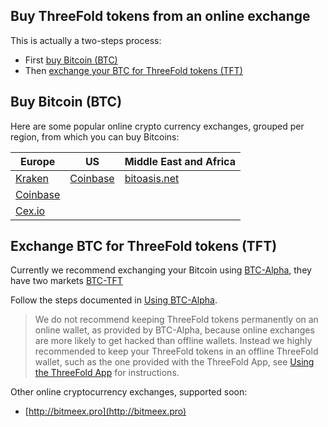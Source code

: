 ## Buy ThreeFold tokens from an online exchange

This is actually a two-steps process:
- First [buy Bitcoin (BTC)](#step1)
- Then [exchange your BTC for ThreeFold tokens (TFT)](#step2)

<a id='step1'></a>

## Buy Bitcoin (BTC)

Here are some popular online crypto currency exchanges, grouped per region, from which you can buy Bitcoins:

Europe | US | Middle East and Africa |
--------|----|-----------------------|
[Kraken](https://www.kraken.com/) | [Coinbase](https://www.coinbase.com/buy-bitcoin) | [bitoasis.net](https://bitoasis.net/en/front/faq)
[Coinbase](https://www.coinbase.com/buy-bitcoin)| |
[Cex.io](https://cex.io/buy-bitcoins) | |


<a id='step2'></a>

## Exchange BTC for ThreeFold tokens (TFT)

Currently we recommend exchanging your Bitcoin using [BTC-Alpha](#btc-alpha), they have two markets [BTC-TFT](https://btc-alpha.com/exchange/TFT_BTC/)

Follow the steps documented in [Using BTC-Alpha](/how_to_buy/btc-alpha.md).

> We do not recommend keeping ThreeFold tokens permanently on an online wallet, as provided by BTC-Alpha, because online exchanges are more likely to get hacked than offline wallets. Instead we highly recommended to keep your ThreeFold tokens in an offline ThreeFold wallet, such as the one provided with the ThreeFold App, see [Using the ThreeFold App](/threefold_aoo.md) for instructions.

Other online cryptocurrency exchanges, supported soon:
- [http://bitmeex.pro](http://bitmeex.pro)


